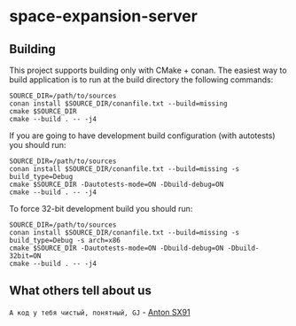 # space-expansion-server
## Building
This project supports building only with CMake + conan.
The easiest way to build application is to run at the build directory the following commands:
```
SOURCE_DIR=/path/to/sources
conan install $SOURCE_DIR/conanfile.txt --build=missing
cmake $SOURCE_DIR
cmake --build . -- -j4
```

If you are going to have development build configuration (with autotests) you should run:
```
SOURCE_DIR=/path/to/sources
conan install $SOURCE_DIR/conanfile.txt --build=missing -s build_type=Debug
cmake $SOURCE_DIR -Dautotests-mode=ON -Dbuild-debug=ON
cmake --build . -- -j4
```

To force 32-bit development build you should run:
```
SOURCE_DIR=/path/to/sources
conan install $SOURCE_DIR/conanfile.txt --build=missing -s build_type=Debug -s arch=x86
cmake $SOURCE_DIR -Dautotests-mode=ON -Dbuild-debug=ON -Dbuild-32bit=ON
cmake --build . -- -j4
```

## What others tell about us
```А код у тебя чистый, понятный, GJ``` - [Anton SX91](https://github.com/SX91)
